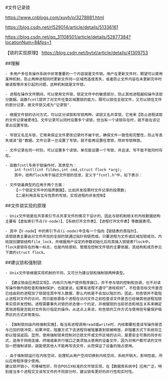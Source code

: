 #文件记录锁

https://www.cnblogs.com/xuyh/p/3278881.html

https://blog.csdn.net/rl529014/article/details/51336161

https://blog.csdn.net/qq_31108501/article/details/52877384?locationNum=8&fps=1

【锁的实现原理】
https://blog.csdn.net/bytxl/article/details/41309753

##理解

    - 多用户多任务操作系统中非常重要的一个内容就是文件锁。用户在更新文件时，期望可以使用某种机制，防止两种进程同时更新文件同一区域而造成丢失，或者防止文件内容在未更新完毕时被读取等并发引起的问题，这种机制就是文件锁。

    - 进程在操作文件期间，可以使用文件锁，锁定文件中的敏感部分，防止其他进程越权操作该部分数据。函数fcntl提供了对文件任意区域置锁的能力，既可以锁住全部文件，又可以锁住文件的部分记录，故文件锁又成为"记录锁".

    - 根据文件锁的访问方式，可以区分读锁和写锁两种。读锁又名共享锁，它用来【防止进程读取的文件记录被更改】。文件记录可以同时设置多个读锁，但当有一个读锁存在时，就不能在该记录出设置写锁。

    - 写锁又名互斥锁，它用来保证文件更改记录时不被干扰，确保文件一致性和完整性，防止写丢失或读"脏"数据。文件记录一旦设置了写锁，就不能再设置任意锁，除非写锁释放。

    - 文件记录在同一时刻，可以设置多个读锁，单仅能设置一个写锁，并且读、写不能不能同时存在。
    
    - 函数fcntl专用于锁操作时，其原型为：
        int fcntl(int fildes,int cmd,struct flock *arg);
        其中，结构flock用于描述文件锁的信息，定义于"fcntl.h"中，如下表示：
        
    - 文件锁最典型的应用于两个方面：
        【一个锁定文件中的临界数据】，比如并发投票时文件记录的投票数; 
        【二是利用具有互斥性质的写锁，实现进程的并发控制】
    
##文件锁实现的原理

    - Unix文件锁是在共享索引节点共享文件的情况下设计的，因此与锁机制相关的内核数据结构主要有【虚拟索引节点(V-node)】、【系统打开文件表】、【进程打开文件表】等数据表项。
    
    - 其中【V-node】中的索引节点(i-node)中含有一个指向【锁链表的首指针】，
    该锁链表主要由对文件所加的全部的锁通过指针钩链而成。只要进程为文件或区域加锁成功，内核就创建锁结构file_lock，并根据用户设定的参数初始化后将其插入锁链表flock中。flock是锁存在的唯一标志，也是内核感知、管理及控制文件锁的主要依据，其结构和成员参见下面的struct flock。
    
##建议锁和强制锁

    - Unix文件锁根据实现机制的不同，又可分为建议锁和强制锁两种类型。
    
    - 【建议锁由应用层实现】，内核只为用户提供程序接口，并不参与锁的控制和协调，也不对读写操作做内部检查和强制保护，也就是说，如果有进程不遵守“游戏规则”，不检查目标文件是否已经由别的进程加了锁就往其中写入数据，那么内核是不会加以阻拦的。因此，劝告锁并不能阻止进程对文件的访问，而只能依靠各个进程在访问文件之前检查该文件是否已经被其他进程加锁来实现并发控制。进程需要事先对锁的状态做一个约定，并根据锁的当前状态和相互关系来确定其他进程是否能对文件执行指定的操作。从这点上来说，劝告锁的工作方式与使用信号量保护临界区的方式非常类似。
    
    - 【强制锁则由内核强制实施】，每当有进程调用read或write时，内核都要检查读写操作是否与已加的锁冲突，如果冲突，阻塞方式下该进程将被阻塞直到锁被释放，非阻塞方式下系统将立即以错误返回。显然，使用强制锁来控制对已锁文件或文件区域的访问，是更安全可靠的同步形式，适用于网络连接、终端或串并行端口之类须独占使用的设备文件，因为对用户都可读的文件加一把强制读锁，就能使其他人不能再写该文件，从而保证了设备的独占使用。
    
    - 由于强制锁运行在内核空间，处理机从用户空间切换到内核空间，系统开销大，影响性能，所以应用程序很少使用。
    建议锁开销小，可移植性好，符合POSIX标准的文件锁实现，在【数据库系统中】应用广泛，特别是当多个进程交叉读写文件的不同部分时，建议锁有更好的并行性和实时性。  
